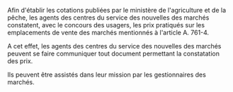 Afin d'établir les cotations publiées par le ministère de l'agriculture et de la pêche, les agents des centres du service des nouvelles des marchés constatent, avec le concours des usagers, les prix pratiqués sur les emplacements de vente des marchés mentionnés à l'article A. 761-4.

A cet effet, les agents des centres du service des nouvelles des marchés peuvent se faire communiquer tout document permettant la constatation des prix.

Ils peuvent être assistés dans leur mission par les gestionnaires des marchés.

